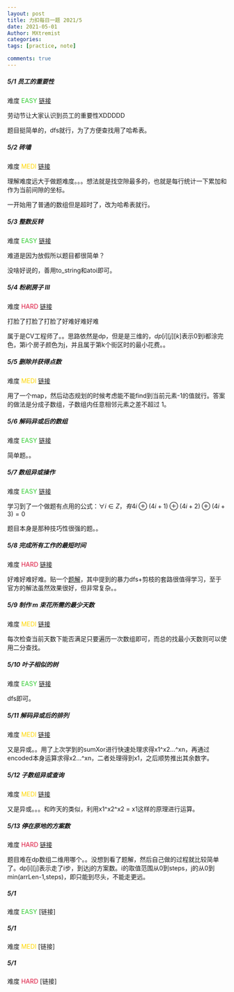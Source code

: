 ```yaml
---
layout: post
title: 力扣每日一题 2021/5
date: 2021-05-01
Author: MXtremist
categories: 
tags: [practice, note]

comments: true
--- 
```


<!-- more -->



##### 5/1 员工的重要性

难度 <font color="Limegreen">EASY</font>	[链接](https://leetcode-cn.com/problems/employee-importance/) 

劳动节让大家认识到员工的重要性XDDDDD

题目挺简单的，dfs就行，为了方便查找用了哈希表。



##### 5/2 砖墙

难度 <font color="Gold">MEDI</font>	[链接](https://leetcode-cn.com/problems/brick-wall/)

理解难度远大于做题难度。。。想法就是找空隙最多的，也就是每行统计一下累加和作为当前间隙的坐标。

一开始用了普通的数组但是超时了，改为哈希表就行。



##### 5/3 整数反转

难度 <font color="Limegreen">EASY</font>	[链接](https://leetcode-cn.com/problems/reverse-integer/)

难道是因为放假所以题目都很简单？

没啥好说的，善用to_string和atoi即可。



##### 5/4 粉刷房子 III

难度 <font color="Crimson">HARD</font>	[链接](https://leetcode-cn.com/problems/paint-house-iii/)

打脸了打脸了打脸了好难好难好难

属于是CV工程师了。。思路依然是dp，但是是三维的，$dp[i][j][k]$表示0到i都涂完色，第i个房子颜色为j，并且属于第k个街区时的最小花费。。



##### 5/5 删除并获得点数

难度 <font color="Gold">MEDI</font>	[链接](https://leetcode-cn.com/problems/delete-and-earn/)

用了一个map，然后动态规划的时候考虑能不能find到当前元素-1的值就行。答案的做法是分成子数组，子数组内任意相邻元素之差不超过 1。



##### 5/6 解码异或后的数组

难度 <font color="Limegreen">EASY</font>	[链接](https://leetcode-cn.com/problems/decode-xored-array/)

简单题。。



##### 5/7 数组异或操作

难度 <font color="Limegreen">EASY</font>	[链接](https://leetcode-cn.com/problems/xor-operation-in-an-array/)

学习到了一个做题有点用的公式：$\forall i \in Z，有 4i \oplus (4i+1) \oplus (4i+2) \oplus (4i+3) = 0$

题目本身是那种技巧性很强的题。。



##### 5/8 完成所有工作的最短时间

难度 <font color="Crimson">HARD</font>	[链接](https://leetcode-cn.com/problems/find-minimum-time-to-finish-all-jobs/)

好难好难好难。贴一个[题解](https://leetcode-cn.com/problems/find-minimum-time-to-finish-all-jobs/solution/gong-shui-san-xie-yi-ti-shuang-jie-jian-4epdd/)，其中提到的暴力dfs+剪枝的套路很值得学习，至于官方的解法虽然效果很好，但非常复杂。。



##### 5/9 制作 m 束花所需的最少天数

难度 <font color="Gold">MEDI</font>	[链接](https://leetcode-cn.com/problems/minimum-number-of-days-to-make-m-bouquets/)

每次检查当前天数下能否满足只要遍历一次数组即可，而总的找最小天数则可以使用二分查找。



##### 5/10 叶子相似的树

难度 <font color="Limegreen">EASY</font>	[链接](https://leetcode-cn.com/problems/leaf-similar-trees/)

dfs即可。



##### 5/11 解码异或后的排列

难度 <font color="Gold">MEDI</font>	[链接](https://leetcode-cn.com/problems/decode-xored-permutation/)

又是异或。。用了上次学到的sumXor进行快速处理求得x1\^x2...\^xn，再通过encoded本身运算求得x2...\^xn，二者处理得到x1，之后顺势推出其余数字。



##### 5/12 子数组异或查询

难度 <font color="Gold">MEDI</font>	[链接](https://leetcode-cn.com/problems/xor-queries-of-a-subarray/)

又是异或。。。和昨天的类似，利用x1\^x2^x2 = x1这样的原理进行运算。



##### 5/13 停在原地的方案数

难度 <font color="Crimson">HARD</font>	[链接](https://leetcode-cn.com/problems/number-of-ways-to-stay-in-the-same-place-after-some-steps/)

题目难在dp数组二维用哪个。。没想到看了题解，然后自己做的过程就比较简单了。dp\[i]\[j]表示走了i步，到达j的方案数。i的取值范围从0到steps，j的从0到min(arrLen-1,steps)，即只能到尽头，不能走更远。



##### 5/1

难度 <font color="Limegreen">EASY</font>	[链接]

##### 5/1

难度 <font color="Gold">MEDI</font>	[链接]

##### 5/1

难度 <font color="Crimson">HARD</font>	[链接]